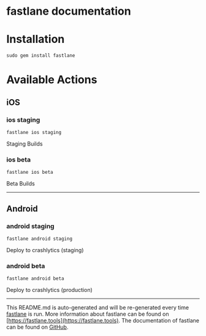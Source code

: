 fastlane documentation
================
# Installation
```
sudo gem install fastlane
```
# Available Actions
## iOS
### ios staging
```
fastlane ios staging
```
Staging Builds
### ios beta
```
fastlane ios beta
```
Beta Builds

----

## Android
### android staging
```
fastlane android staging
```
Deploy to crashlytics (staging)
### android beta
```
fastlane android beta
```
Deploy to crashlytics (production)

----

This README.md is auto-generated and will be re-generated every time [fastlane](https://fastlane.tools) is run.
More information about fastlane can be found on [https://fastlane.tools](https://fastlane.tools).
The documentation of fastlane can be found on [GitHub](https://github.com/fastlane/fastlane/tree/master/fastlane).

